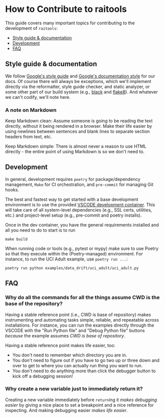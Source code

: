 # How to Contribute to raitools

This guide covers many important topics for contributing to the development of `raitools`:

- [Style guide & documentation](#style-guide--documentation)
- [Development](#development)
- [FAQ](#faq)


## Style guide & documentation

We follow [Google's style guide](https://google.github.io/styleguide/pyguide.html) and [Google's documentation style](https://sphinxcontrib-napoleon.readthedocs.io/en/latest/example_google.html) for our docs.
Of course there will always be exceptions, which we'll implement directly via the reformatter, style guide checker, and static analyzer, or some other part of our build system (e.g., [black](https://github.com/psf/black) and [flake8](https://flake8.pycqa.org/en/latest/)).
And whatever we can't codify, we'll note here.

### A note on Markdown

Keep Markdown clean:
Assume someone is going to be reading the text directly, without it being rendered in a browser.
Make their life easier by using newlines between sentences and blank lines to separate section headers from text, etc.

Keep Markdown simple:
There is almost never a reason to use HTML directly - the entire point of using Markdown is so we don't need to.

## Development

In general, development requires `poetry` for package/dependency management, `Make` for CI orchestration, and `pre-commit` for managing Git hooks.

The best and fastest way to get started with a base development environment is to use the provided [VSCODE development container](https://code.visualstudio.com/docs/remote/containers).
This will take care of all system-level dependencies (e.g., SSL certs, utilities, etc.) and project-level setup (e.g., pre-commit and poetry installs).

Once in the dev container, you have the general requirements installed and all you need to do to start is to run

```
make build
```

When running code or tools (e.g., pytest or mypy) make sure to use Poetry so that they execute within the (Poetry-managed) environment.
For instance, to run the UCI Adult example, use `poetry run ...`:

```
poetry run python examples/data_drift/uci_adult/uci_adult.py
```

## FAQ

### Why do all the commands for all the things assume CWD is the base of the repository?

Having a stable reference point (i.e., CWD is base of repository) makes instrumenting and automating tasks simple, reliable, and repeatable across installations.
For instance, you can run the examples directly through the VSCODE with the "Run Python file" and "Debug Python file" buttons *because* the example assumes *CWD is base of repository*.

Having a stable reference point makes life easier, too:

- You don't need to remember which directory you are in.
- You don't need to figure out if you have to go two up or three down and over to get to where you can actually run thing you want to run.
- You don't need to do anything more than click the debugger button to kick off a debugging session!

### Why create a new variable just to immediately return it?

Creating a new variable immediately before `return`ing it *makes debugging easier* by giving a nice place to set a breakpoint and a nice reference for inspecting.
And making debugging easier *makes life easier*.
